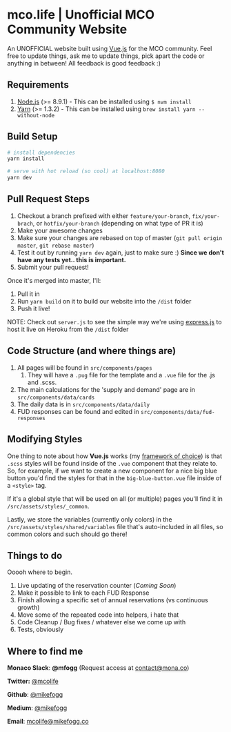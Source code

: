 # mco.life | Unofficial MCO Community Website

An UNOFFICIAL website built using [Vue.js](http://vuejs.org) for the MCO community. Feel free to update things, ask me to update things, pick apart the code or anything in between! All feedback is good feedback :)

## Requirements

1. [Node.js](nodejs.org) (>= 8.9.1) - This can be installed using `$ nvm install`
2. [Yarn](https://yarnpkg.com) (>= 1.3.2) - This can be installed using `brew install yarn --without-node`

## Build Setup

``` bash
# install dependencies
yarn install

# serve with hot reload (so cool) at localhost:8080
yarn dev
```

## Pull Request Steps

1. Checkout a branch prefixed with either `feature/your-branch`, `fix/your-brach`, or `hotfix/your-branch` (depending on what type of PR it is)
1. Make your awesome changes
1. Make sure your changes are rebased on top of master (`git pull origin master`, `git rebase master`)
1. Test it out by running `yarn dev` again, just to make sure :) **Since we don't have any tests yet.. this is important.**
1. Submit your pull request!

Once it's merged into master, I'll:

1. Pull it in
1. Run `yarn build` on it to build our website into the `/dist` folder
1. Push it live!

NOTE: Check out `server.js` to see the simple way we're using [express.js](http://expressjs.com) to host it live on Heroku from the `/dist` folder

## Code Structure (and where things are)

1. All pages will be found in `src/components/pages`
	1. They will have a `.pug` file for the template and a `.vue` file for the .js and .scss.
1. The main calculations for the 'supply and demand' page are in `src/components/data/cards`
1. The daily data is in `src/components/data/daily`
1. FUD responses can be found and edited in `src/components/data/fud-responses`

## Modifying Styles

One thing to note about how **Vue.js** works (my [framework of choice](https://medium.com/ground-signal-engineering/moving-to-vue-js-part-1-105727c68dfa)) is that `.scss` styles will be found inside of the `.vue` component that they relate to. So, for example, if we want to create a new component for a nice big blue button you'd find the styles for that in the `big-blue-button.vue` file inside of a `<style>` tag.

If it's a global style that will be used on all (or multiple) pages you'll find it in `/src/assets/styles/_common`.

Lastly, we store the variables (currently only colors) in the `/src/assets/styles/shared/variables` file that's auto-included in all files, so common colors and such should go there!

## Things to do

Ooooh where to begin.

1. Live updating of the reservation counter (_Coming Soon_)
1. Make it possible to link to each FUD Response
1. Finish allowing a specific set of annual reservations (vs continuous growth)
1. Move some of the repeated code into helpers, i hate that
1. Code Cleanup / Bug fixes / whatever else we come up with
1. Tests, obviously

## Where to find me

**Monaco Slack**: **@mfogg** (Request access at [contact@mona.co](contact@mona.co))

**Twitter:** [@mcolife](https://twitter.com/mcolife)

**Github**: [@mikefogg](github.com/mikefogg)

**Medium**: [@mikefogg](https://medium.com/@mikefogg)

**Email**: mcolife@mikefogg.co
